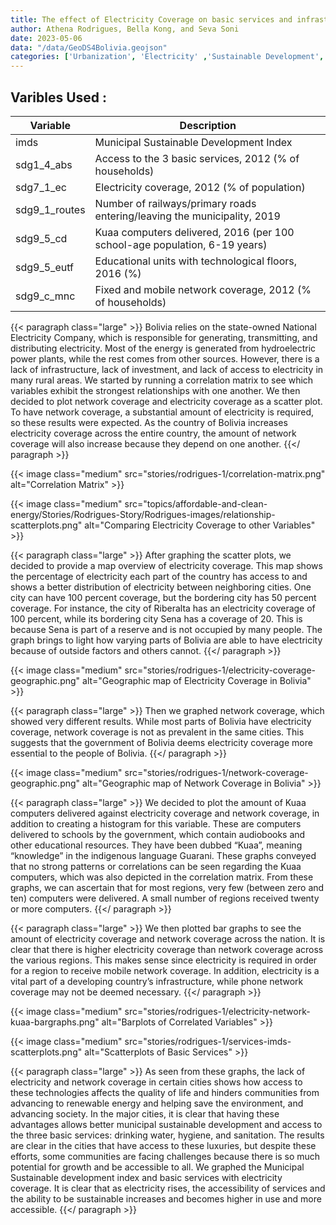 ```yaml
---
title: The effect of Electricity Coverage on basic services and infrastructure in Bolivia
author: Athena Rodrigues, Bella Kong, and Seva Soni
date: 2023-05-06
data: "/data/GeoDS4Bolivia.geojson"
categories: ['Urbanization', 'Electricity' ,'Sustainable Development', 'Network Coverage', 'Basic Services']
---
```


## **Varibles Used :**


| Variable | Description |
|----------|-------------|
| imds | Municipal Sustainable Development Index |
| sdg1_4_abs | Access to the 3 basic services, 2012 (% of households)|
|sdg7_1_ec | Electricity coverage, 2012 (% of population) |
| sdg9_1_routes | Number of railways/primary roads entering/leaving the municipality, 2019 |
| sdg9_5_cd | Kuaa computers delivered, 2016 (per 100 school-age population, 6-19 years) |
| sdg9_5_eutf | Educational units with technological floors, 2016 (%) |
| sdg9_c_mnc | Fixed and mobile network coverage, 2012 (% of households) |




{{< paragraph class="large" >}}
Bolivia relies on the state-owned National Electricity Company, which is responsible for generating, transmitting, and distributing electricity. Most of the energy is generated from hydroelectric power plants, while the rest comes from other sources. However, there is a lack of infrastructure, lack of investment, and lack of access to electricity in many rural areas. We started by running a correlation matrix to see which variables exhibit the strongest relationships with one another.
We then decided to plot network coverage and electricity coverage as a scatter plot. To have network coverage, a substantial amount of electricity is required, so these results were expected. As the country of Bolivia increases electricity coverage across the entire country, the amount of network coverage will also increase because they depend on one another.
{{</ paragraph >}}


{{< image class="medium" src="stories/rodrigues-1/correlation-matrix.png" alt="Correlation Matrix" >}}

{{< image class="medium" src="topics/affordable-and-clean-energy/Stories/Rodrigues-Story/Rodrigues-images/relationship-scatterplots.png" alt="Comparing Electricity Coverage to other Variables" >}}


{{< paragraph class="large" >}}
After graphing the scatter plots, we decided to provide a map overview of electricity coverage. This map shows the percentage of electricity each part of the country has access to and shows a better distribution of electricity between neighboring cities. One city can have 100 percent coverage, but the bordering city has 50 percent coverage. For instance, the city of Riberalta has an electricity coverage of 100 percent, while its bordering city Sena has a coverage of 20. This is because Sena is part of a reserve and is not occupied by many people. The graph brings to light how varying parts of Bolivia are able to have electricity because of outside factors and others cannot. 
{{</ paragraph >}}

{{< image class="medium" src="stories/rodrigues-1/electricity-coverage-geographic.png" alt="Geographic map of Electricity Coverage in Bolivia" >}}


{{< paragraph class="large" >}}
Then we graphed network coverage, which showed very different results. While most parts of Bolivia have electricity coverage, network coverage is not as prevalent in the same cities. This suggests that the government of Bolivia deems electricity coverage more essential to the people of Bolivia. 
{{</ paragraph >}}

{{< image class="medium" src="stories/rodrigues-1/network-coverage-geographic.png" alt="Geographic map of Network Coverage in Bolivia" >}}


{{< paragraph class="large" >}}
We decided to plot the amount of Kuaa computers delivered against electricity coverage and network coverage, in addition to creating a histogram for this variable. These are computers delivered to schools by the government, which contain audiobooks and other educational resources. They have been dubbed “Kuaa”, meaning “knowledge” in the indigenous language Guarani. These graphs conveyed that no strong patterns or correlations can be seen regarding the Kuaa computers, which was also depicted in the correlation matrix. From these graphs, we can ascertain that for most regions, very few (between zero and ten) computers were delivered. A small number of regions received twenty or more computers.
{{</ paragraph >}}

{{< paragraph class="large" >}}
We then plotted bar graphs to see the amount of electricity coverage and network coverage across the nation. It is clear that there is higher electricity coverage than network coverage across the various regions. This makes sense since electricity is required in order for a region to receive mobile network coverage. In addition, electricity is a vital part of a developing country’s infrastructure, while phone network coverage may not be deemed necessary.
{{</ paragraph >}}

{{< image class="medium" src="stories/rodrigues-1/electricity-network-kuaa-bargraphs.png" alt="Barplots of Correlated Variables" >}}

{{< image class="medium" src="stories/rodrigues-1/services-imds-scatterplots.png" alt="Scatterplots of Basic Services" >}}


{{< paragraph class="large" >}}
As seen from these graphs, the lack of electricity and network coverage in certain cities shows how access to these technologies affects the quality of life and hinders communities from advancing to renewable energy and helping save the environment, and advancing society. In the major cities, it is clear that having these advantages allows better municipal sustainable development and access to the three basic services: drinking water, hygiene, and sanitation. The results are clear in the cities that have access to these luxuries, but despite these efforts, some communities are facing challenges because there is so much potential for growth and be accessible to all. We graphed the Municipal Sustainable development index and basic services with electricity coverage. It is clear that as electricity rises, the accessibility of services and the ability to be sustainable increases and becomes higher in use and more accessible. 
{{</ paragraph >}}
